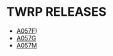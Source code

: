 # TWRP RELEASES
- [A057F](https://github.com/galaxy-a05s/android_device_samsung_a05s/releases/tag/TWRP-A057F-ARCHIVE))
- [A057G](https://github.com/MrFluffyOven/android_device_samsung_a05sxx/releases/tag/TWRP_Unofficial_A057G)
- [A057M](https://github.com/galaxy-a05s/android_device_samsung_a05sub/releases/tag/TWRP_UNOFFICIAL_1_U4)
